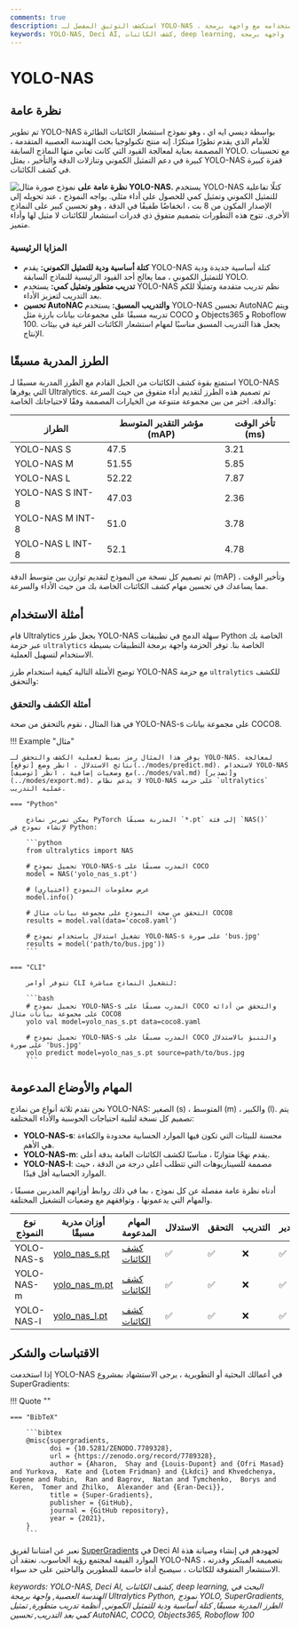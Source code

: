 ```yaml
---
comments: true
description: استكشف التوثيق المفصل لـ YOLO-NAS ، وهو نموذج كشف الكائنات المتطور. تعلم المزيد عن ميزاته والطرز المدربة مسبقًا واستخدامه مع واجهة برمجة Ultralytics Python وأكثر من ذلك.
keywords: YOLO-NAS, Deci AI, كشف الكائنات, deep learning, البحث في الهندسة العصبية, واجهة برمجة Ultralytics Python, نموذج YOLO, الطرز المدربة مسبقًا, كمّية, التحسين, COCO, Objects365, Roboflow 100
---
```


# YOLO-NAS

## نظرة عامة

تم تطوير YOLO-NAS بواسطة ديسي ايه اي ، وهو نموذج استشعار الكائنات الطائرة للأمام الذي يقدم تطورًا مبتكرًا. إنه منتج تكنولوجيا بحث الهندسة العصبية المتقدمة ، المصممة بعناية لمعالجة القيود التي كانت تعاني منها النماذج السابقة YOLO. مع تحسينات كبيرة في دعم التمثيل الكموني وتنازلات الدقة والتأخير ، يمثل YOLO-NAS قفزة كبيرة في كشف الكائنات.

![نموذج صورة مثال](https://learnopencv.com/wp-content/uploads/2023/05/yolo-nas_COCO_map_metrics.png)
**نظرة عامة على YOLO-NAS.** يستخدم YOLO-NAS كتلًا تفاعلية للتمثيل الكموني وتمثيل كمي للحصول على أداء مثلى. يواجه النموذج ، عند تحويله إلى الإصدار المكون من 8 بت ، انخفاضًا طفيفًا في الدقة ، وهو تحسين كبير على النماذج الأخرى. تتوج هذه التطورات بتصميم متفوق ذي قدرات استشعار للكائنات لا مثيل لها وأداء متميز.

### المزايا الرئيسية

- **كتلة أساسية ودية للتمثيل الكموني:** يقدم YOLO-NAS كتلة أساسية جديدة ودية للتمثيل الكموني ، مما يعالج أحد القيود الرئيسية للنماذج السابقة YOLO.
- **تدريب متطور وتمثيل كمي:** يستخدم YOLO-NAS نظم تدريب متقدمة وتمثيلًا للكم بعد التدريب لتعزيز الأداء.
- **تحسين AutoNAC والتدريب المسبق:** يستخدم YOLO-NAS تحسين AutoNAC ويتم تدريبه مسبقًا على مجموعات بيانات بارزة مثل COCO و Objects365 و Roboflow 100. يجعل هذا التدريب المسبق مناسبًا لمهام استشعار الكائنات الفرعية في بيئات الإنتاج.

## الطرز المدربة مسبقًا

استمتع بقوة كشف الكائنات من الجيل القادم مع الطرز المدربة مسبقًا لـ YOLO-NAS التي يوفرها Ultralytics. تم تصميم هذه الطرز لتقديم أداء متفوق من حيث السرعة والدقة. اختر من بين مجموعة متنوعة من الخيارات المصممة وفقًا لاحتياجاتك الخاصة:

| الطراز           | مؤشر التقدير المتوسط (mAP) | تأخر الوقت (ms) |
| ---------------- | -------------------------- | --------------- |
| YOLO-NAS S       | 47.5                       | 3.21            |
| YOLO-NAS M       | 51.55                      | 5.85            |
| YOLO-NAS L       | 52.22                      | 7.87            |
| YOLO-NAS S INT-8 | 47.03                      | 2.36            |
| YOLO-NAS M INT-8 | 51.0                       | 3.78            |
| YOLO-NAS L INT-8 | 52.1                       | 4.78            |

تم تصميم كل نسخة من النموذج لتقديم توازن بين متوسط الدقة (mAP) وتأخير الوقت ، مما يساعدك في تحسين مهام كشف الكائنات الخاصة بك من حيث الأداء والسرعة.

## أمثلة الاستخدام

قام Ultralytics بجعل طرز YOLO-NAS سهلة الدمج في تطبيقات Python الخاصة بك عبر حزمة `ultralytics` الخاصة بنا. توفر الحزمة واجهة برمجة التطبيقات بسيطة الاستخدام لتسهيل العملية.

توضح الأمثلة التالية كيفية استخدام طرز YOLO-NAS مع حزمة `ultralytics` للكشف والتحقق:

### أمثلة الكشف والتحقق

في هذا المثال ، نقوم بالتحقق من صحة YOLO-NAS-s على مجموعة بيانات COCO8.

!!! Example "مثال"

    يوفر هذا المثال رمز بسيط لعملية الكشف والتحقق لـ YOLO-NAS. لمعالجة نتائج الاستدلال ، انظر وضع [توقع](../modes/predict.md). لاستخدام YOLO-NAS مع وضعيات إضافية ، انظر [توصيف](../modes/val.md) و[تصدير](../modes/export.md). لا يدعم نظام YOLO-NAS على حزمة `ultralytics` عملية التدريب.

    === "Python"

        يمكن تمرير نماذج PyTorch المدربة مسبقًا `*.pt` إلى فئة `NAS()` لإنشاء نموذج في Python:

        ```python
        from ultralytics import NAS

        # تحميل نموذج YOLO-NAS-s المدرب مسبقًا على COCO
        model = NAS('yolo_nas_s.pt')

        # عرض معلومات النموذج (اختياري)
        model.info()

        # التحقق من صحة النموذج على مجموعة بيانات مثال COCO8
        results = model.val(data='coco8.yaml')

        # تشغيل استدلال باستخدام نموذج YOLO-NAS-s على صورة 'bus.jpg'
        results = model('path/to/bus.jpg'))
        ```

    === "CLI"

        تتوفر أوامر CLI لتشغيل النماذج مباشرة:

        ```bash
        # تحميل نموذج YOLO-NAS-s المدرب مسبقًا على COCO والتحقق من أدائه على مجموعة بيانات مثال COCO8
        yolo val model=yolo_nas_s.pt data=coco8.yaml

        # تحميل نموذج YOLO-NAS-s المدرب مسبقًا على COCO والتنبؤ بالاستدلال على صورة 'bus.jpg'
        yolo predict model=yolo_nas_s.pt source=path/to/bus.jpg
        ```

## المهام والأوضاع المدعومة

نحن نقدم ثلاثة أنواع من نماذج YOLO-NAS: الصغير (s) ، المتوسط (m) ، والكبير (l). يتم تصميم كل نسخة لتلبية احتياجات الحوسبة والأداء المختلفة:

- **YOLO-NAS-s**: محسنة للبيئات التي تكون فيها الموارد الحسابية محدودة والكفاءة هي الأهم.
- **YOLO-NAS-m**: يقدم نهجًا متوازنًا ، مناسبًا لكشف الكائنات العامة بدقة أعلى.
- **YOLO-NAS-l**: مصممة للسيناريوهات التي تتطلب أعلى درجة من الدقة ، حيث الموارد الحسابية أقل قيدًا.

أدناه نظرة عامة مفصلة عن كل نموذج ، بما في ذلك روابط أوزانهم المدربين مسبقًا ، والمهام التي يدعمونها ، وتوافقهم مع وضعيات التشغيل المختلفة.

| نوع النموذج | أوزان مدربة مسبقًا                                                                            | المهام المدعومة                    | الاستدلال | التحقق | التدريب | التصدير |
| ----------- | --------------------------------------------------------------------------------------------- | ---------------------------------- | --------- | ------ | ------- | ------- |
| YOLO-NAS-s  | [yolo_nas_s.pt](https://github.com/ultralytics/assets/releases/download/v8.1.0/yolo_nas_s.pt) | [كشف الكائنات](../tasks/detect.md) | ✅        | ✅     | ❌      | ✅      |
| YOLO-NAS-m  | [yolo_nas_m.pt](https://github.com/ultralytics/assets/releases/download/v8.1.0/yolo_nas_m.pt) | [كشف الكائنات](../tasks/detect.md) | ✅        | ✅     | ❌      | ✅      |
| YOLO-NAS-l  | [yolo_nas_l.pt](https://github.com/ultralytics/assets/releases/download/v8.1.0/yolo_nas_l.pt) | [كشف الكائنات](../tasks/detect.md) | ✅        | ✅     | ❌      | ✅      |

## الاقتباسات والشكر

إذا استخدمت YOLO-NAS في أعمالك البحثية أو التطويرية ، يرجى الاستشهاد بمشروع SuperGradients:

!!! Quote ""

    === "BibTeX"

        ```bibtex
        @misc{supergradients,
              doi = {10.5281/ZENODO.7789328},
              url = {https://zenodo.org/record/7789328},
              author = {Aharon,  Shay and {Louis-Dupont} and {Ofri Masad} and Yurkova,  Kate and {Lotem Fridman} and {Lkdci} and Khvedchenya,  Eugene and Rubin,  Ran and Bagrov,  Natan and Tymchenko,  Borys and Keren,  Tomer and Zhilko,  Alexander and {Eran-Deci}},
              title = {Super-Gradients},
              publisher = {GitHub},
              journal = {GitHub repository},
              year = {2021},
        }
        ```

نعبر عن امتناننا لفريق [SuperGradients](https://github.com/Deci-AI/super-gradients/) في Deci AI لجهودهم في إنشاء وصيانة هذة الموارد القيمة لمجتمع رؤية الحاسوب. نعتقد أن YOLO-NAS ، بتصميمه المبتكر وقدرته الاستشعار المتفوقة للكائنات ، سيصبح أداة حاسمة للمطورين والباحثين على حد سواء.

_keywords: YOLO-NAS, Deci AI, كشف الكائنات, deep learning, البحث في الهندسة العصبية, واجهة برمجة Ultralytics Python, نموذج YOLO, SuperGradients, الطرز المدربة مسبقًا, كتلة أساسية ودية للتمثيل الكموني, أنظمة تدريب متطورة, تمثيل كمي بعد التدريب, تحسين AutoNAC, COCO, Objects365, Roboflow 100_
